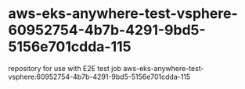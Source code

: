 # aws-eks-anywhere-test-vsphere-60952754-4b7b-4291-9bd5-5156e701cdda-115
repository for use with E2E test job aws-eks-anywhere-test-vsphere:60952754-4b7b-4291-9bd5-5156e701cdda-115
